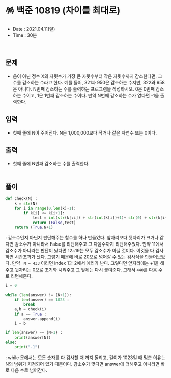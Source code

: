 # 🪅 백준 10819 (차이를 최대로)
- Date : 2021.04.11(일)
- Time : 30분
<br>

## 문제

- 음이 아닌 정수 X의 자릿수가 가장 큰 자릿수부터 작은 자릿수까지 감소한다면, 그 수를 감소하는 수라고 한다. 예를 들어, 321과 950은 감소하는 수지만, 322와 958은 아니다. N번째 감소하는 수를 출력하는 프로그램을 작성하시오. 0은 0번째 감소하는 수이고, 1은 1번째 감소하는 수이다. 만약 N번째 감소하는 수가 없다면 -1을 출력한다.


## 입력

- 첫째 줄에 N이 주어진다. N은 1,000,000보다 작거나 같은 자연수 또는 0이다.

## 출력
- 첫째 줄에 N번째 감소하는 수를 출력한다.
<br><br>

## 풀이
```python
def check(N) :
    k = str(N)
    for i in range(0,len(k)-1):
        if k[i] <= k[i+1]:
            test = int(str(k[:i]) + str(int(k[i])+1)+ str(0) + str(k[i+2:]))
            return (False,test)
    return (True,N+1)
```
: 감소수인지 아닌지 판단해주는 함수를 하나 만들었다. 앞자리보다 뒷자리가 크거나 같다면 감소수가 아니라서 False를 리턴해주고 그 다음수까지 리턴해주었다. 만약 11에서 감소수가 아니라는 판단이 났다면 12~19는 모두 감소수가 아닐 것이다. 이것을 다 검사하면 시간초과가 났다. 그렇기 때문에 바로 20으로 넘어갈 수 있는 검사식을 만들어보았다. 만약 ``` N = 433``` 이라면 index 1과 2에서 에러가 난다. 그렇다면 앞자리에는 +1을 해주고 뒷자리는 0으로 초기화 시켜주고 그 앞뒤는 다시 붙여준다. 그래서 ```440```를 다음 수로 리턴해준다.

```python
i = 0

while (len(answer) != (N+1)):
    if len(answer) == 1023 :
        break
    a,b = check(i)
    if a == True :
        answer.append(i)
    i = b

if len(answer) == (N+1) :
    print(answer[N])
else:
    print("-1")
```
: while 문에서는 모든 숫자를 다 검사할 때 까지 돌리고, 길이가 1023일 때 멈춘 이유는 N의 범위가 지정되어 있기 때문이다. 감소수가 맞다면 answer에 더해주고 아니라면 바로 다음 수로 넘어간다. 